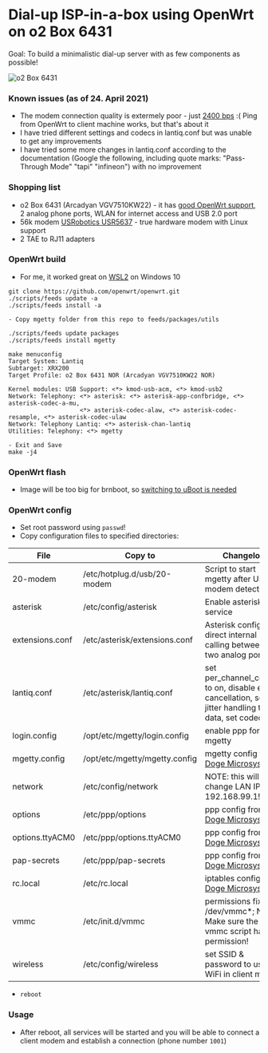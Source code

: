 # Dial-up ISP-in-a-box using OpenWrt on o2 Box 6431
Goal: To build a minimalistic dial-up server with as few components as possible!

![o2 Box 6431](https://raw.githubusercontent.com/markostamcar/muzej.si/master/dial-up/openwrt/flow.png)

### Known issues (as of 24. April 2021)
- The modem connection quality is extermely poor - just [2400 bps](https://github.com/markostamcar/muzej.si/blob/master/dial-up/openwrt/2400bps.m4a) :( Ping from OpenWrt to client machine works, but that's about it
- I have tried different settings and codecs in lantiq.conf but was unable to get any improvements
- I have tried some more changes in lantiq.conf according to the documentation (Google the following, including quote marks: "Pass-Through Mode" "tapi" "infineon") with no improvement

### Shopping list
- o2 Box 6431 (Arcadyan VGV7510KW22) - it has [good OpenWrt support](https://openwrt.org/toh/arcadyan/vgv7510kw22), 2 analog phone ports, WLAN for internet access and USB 2.0 port
- 56k modem [USRobotics USR5637](https://www.usr.com/products/56k-dialup-modem/usr5637/) - true hardware modem with Linux support
- 2 TAE to RJ11 adapters

### OpenWrt build
- For me, it worked great on [WSL2](https://openwrt.org/docs/guide-developer/build-system/wsl) on Windows 10
```
git clone https://github.com/openwrt/openwrt.git
./scripts/feeds update -a
./scripts/feeds install -a

- Copy mgetty folder from this repo to feeds/packages/utils

./scripts/feeds update packages
./scripts/feeds install mgetty

make menuconfig
Target System: Lantiq
Subtarget: XRX200
Target Profile: o2 Box 6431 NOR (Arcadyan VGV7510KW22 NOR)

Kernel modules: USB Support: <*> kmod-usb-acm, <*> kmod-usb2
Network: Telephony: <*> asterisk: <*> asterisk-app-confbridge, <*> asterisk-codec-a-mu,
                    <*> asterisk-codec-alaw, <*> asterisk-codec-resample, <*> asterisk-codec-ulaw
Network: Telephony Lantiq: <*> asterisk-chan-lantiq
Utilities: Telephony: <*> mgetty

- Exit and Save
make -j4
```

### OpenWrt flash
- Image will be too big for brnboot, so [switching to uBoot is needed](https://forum.openwrt.org/t/installing-lede-u-boot-via-brnboot-web-interface-without-rs232/9857/6)

### OpenWrt config
- Set root password using `passwd`!
- Copy configuration files to specified directories:

| File | Copy to | Changelog |
|-|-|-|
| 20-modem | /etc/hotplug.d/usb/20-modem | Script to start mgetty after USB modem detected |
| asterisk | /etc/config/asterisk | Enable asterisk service |
| extensions.conf | /etc/asterisk/extensions.conf | Asterisk config for direct internal calling between the two analog ports |
| lantiq.conf | /etc/asterisk/lantiq.conf | set per_channel_context to on, disable echo cancellation, set jitter handling to data, set codec |
| login.config | /opt/etc/mgetty/login.config | enable ppp for mgetty |
| mgetty.config | /opt/etc/mgetty/mgetty.config | mgetty config from [Doge Microsystems](https://dogemicrosystems.ca/wiki/Dial_up_server) |
| network | /etc/config/network | NOTE: this will change LAN IP to 192.168.99.1! |
| options | /etc/ppp/options | ppp config from [Doge Microsystems](https://dogemicrosystems.ca/wiki/Dial_up_server) |
| options.ttyACM0 | /etc/ppp/options.ttyACM0 | ppp config from [Doge Microsystems](https://dogemicrosystems.ca/wiki/Dial_up_server) |
| pap-secrets | /etc/ppp/pap-secrets | ppp config from [Doge Microsystems](https://dogemicrosystems.ca/wiki/Dial_up_server) |
| rc.local | /etc/rc.local | iptables config from [Doge Microsystems](https://dogemicrosystems.ca/wiki/Dial_up_server) |
| vmmc | /etc/init.d/vmmc | permissions fix for /dev/vmmc*; NOTE: Make sure the new vmmc script has +x permission! |
| wireless | /etc/config/wireless | set SSID & password to use WiFi in client mode |

- `reboot`

### Usage
- After reboot, all services will be started and you will be able to connect a client modem and establish a connection (phone number `1001`)
